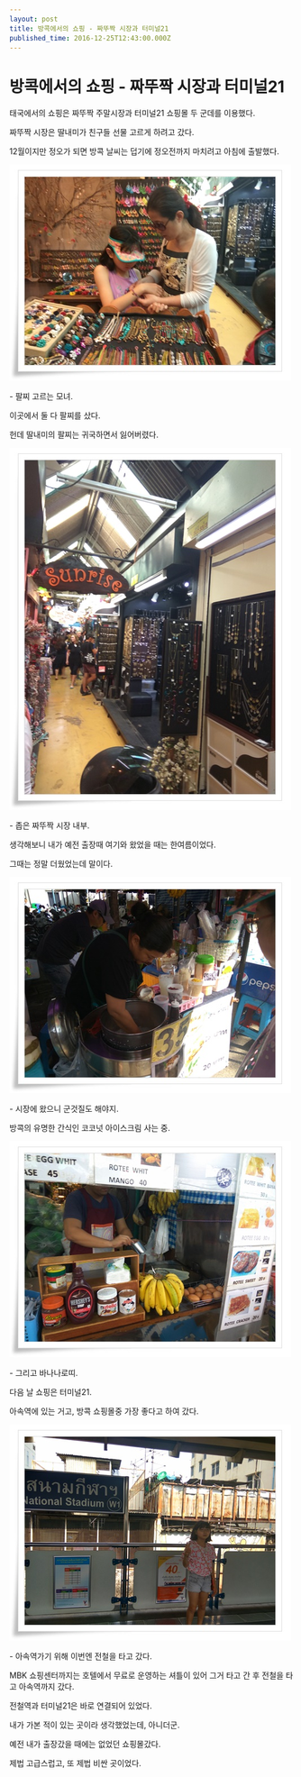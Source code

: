 ```yaml
---
layout: post
title: 방콕에서의 쇼핑 - 짜뚜짝 시장과 터미널21
published_time: 2016-12-25T12:43:00.000Z
---
```


# 방콕에서의 쇼핑 - 짜뚜짝 시장과 터미널21


태국에서의 쇼핑은 짜뚜짝 주말시장과 터미널21 쇼핑몰 두 군데를 이용했다.

짜뚜짝 시장은 딸내미가 친구들 선물 고르게 하려고 갔다.

12월이지만 정오가 되면 방콕 날씨는 덥기에 정오전까지 마치려고 아침에 출발했다.

![](../pds/201612/24/80/a0109780_585df839a880f.jpg)

\- 팔찌 고르는 모녀.

이곳에서 둘 다 팔찌를 샀다.

헌데 딸내미의 팔찌는 귀국하면서 잃어버렸다.

![](../pds/201612/24/80/a0109780_585df83a59a5a.jpg)

\- 좁은 짜뚜짝 시장 내부.

생각해보니 내가 예전 출장때 여기와 왔었을 때는 한여름이었다.

그때는 정말 더웠었는데 말이다.

![](../pds/201612/24/80/a0109780_585df83aa0b2a.jpg)

\- 시장에 왔으니 군것질도 해야지.

방콕의 유명한 간식인 코코넛 아이스크림 사는 중.

![](../pds/201612/24/80/a0109780_585df83b271f9.jpg)

\- 그리고 바나나로띠.

다음 날 쇼핑은 터미널21.

아속역에 있는 거고, 방콕 쇼핑몰중 가장 좋다고 하여 갔다.

![](../pds/201612/24/80/a0109780_585df83b6fd7a.jpg)

\- 아속역가기 위해 이번엔 전철을 타고 갔다.

MBK 쇼핑센터까지는 호텔에서 무료로 운영하는 셔틀이 있어 그거 타고 간 후 전철을 타고 아속역까지 갔다.

전철역과 터미널21은 바로 연결되어 있었다.

내가 가본 적이 있는 곳이라 생각했었는데, 아니더군.

예전 내가 출장갔을 때에는 없었던 쇼핑몰갔다.

제법 고급스럽고, 또 제법 비싼 곳이었다.

